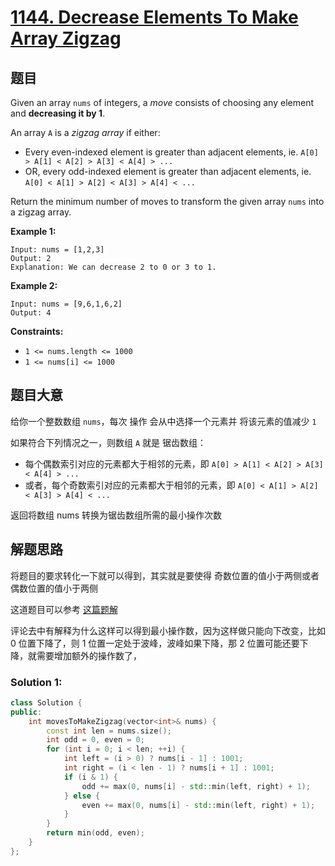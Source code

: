 # [1144. Decrease Elements To Make Array Zigzag](https://leetcode.cn/problems/decrease-elements-to-make-array-zigzag/)

## 题目

Given an array `nums` of integers, a *move* consists of choosing any element and **decreasing it by 1**.

An array `A` is a *zigzag array* if either:

- Every even-indexed element is greater than adjacent elements, ie. `A[0] > A[1] < A[2] > A[3] < A[4] > ...`
- OR, every odd-indexed element is greater than adjacent elements, ie. `A[0] < A[1] > A[2] < A[3] > A[4] < ...`

Return the minimum number of moves to transform the given array `nums` into a zigzag array.

 

**Example 1:**

```
Input: nums = [1,2,3]
Output: 2
Explanation: We can decrease 2 to 0 or 3 to 1.
```

**Example 2:**

```
Input: nums = [9,6,1,6,2]
Output: 4
```

 

**Constraints:**

- `1 <= nums.length <= 1000`
- `1 <= nums[i] <= 1000`

## 题目大意

给你一个整数数组 `nums`，每次 操作 会从中选择一个元素并 将该元素的值减少 `1`

如果符合下列情况之一，则数组 `A` 就是 锯齿数组：

-   每个偶数索引对应的元素都大于相邻的元素，即 `A[0] > A[1] < A[2] > A[3] < A[4] > ...`
-   或者，每个奇数索引对应的元素都大于相邻的元素，即 `A[0] < A[1] > A[2] < A[3] > A[4] < ...`

返回将数组 nums 转换为锯齿数组所需的最小操作次数

## 解题思路

将题目的要求转化一下就可以得到，其实就是要使得 奇数位置的值小于两侧或者偶数位置的值小于两侧

这道题目可以参考 [这篇题解](https://leetcode.cn/problems/decrease-elements-to-make-array-zigzag/solution/fen-qing-kuang-tao-lun-python3-by-smoon1989/)

评论去中有解释为什么这样可以得到最小操作数，因为这样做只能向下改变，比如 0 位置下降了，则 1 位置一定处于波峰，波峰如果下降，那 2 位置可能还要下降，就需要增加额外的操作数了，

### Solution 1:


````c++
class Solution {
public:
    int movesToMakeZigzag(vector<int>& nums) {
        const int len = nums.size();
        int odd = 0, even = 0;
        for (int i = 0; i < len; ++i) {
            int left = (i > 0) ? nums[i - 1] : 1001;
            int right = (i < len - 1) ? nums[i + 1] : 1001;
            if (i & 1) {
                odd += max(0, nums[i] - std::min(left, right) + 1);
            } else {
                even += max(0, nums[i] - std::min(left, right) + 1);
            }
        }
        return min(odd, even);
    }
};
`````
